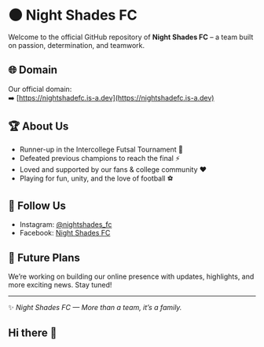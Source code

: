 # 🌑 Night Shades FC

Welcome to the official GitHub repository of **Night Shades FC** – a team built on passion, determination, and teamwork.  

## 🌐 Domain
Our official domain:  
➡️ [https://nightshadefc.is-a.dev](https://nightshadefc.is-a.dev)

## 🏆 About Us
- Runner-up in the Intercollege Futsal Tournament 🥈  
- Defeated previous champions to reach the final ⚡  
- Loved and supported by our fans & college community ❤️  
- Playing for fun, unity, and the love of football ⚽  

## 📸 Follow Us
- Instagram: [@nightshades_fc](https://instagram.com/nightshades_fc)  
- Facebook: [Night Shades FC](https://facebook.com/nightshades_fc)  

## 🚀 Future Plans
We’re working on building our online presence with updates, highlights, and more exciting news. Stay tuned!  

---
✨ *Night Shades FC — More than a team, it’s a family.*
## Hi there 👋

<!--
**nightshadefc07/nightshadefc07** is a ✨ _special_ ✨ repository because its `README.md` (this file) appears on your GitHub profile.

Here are some ideas to get you started:

- 🔭 I’m currently working on ...
- 🌱 I’m currently learning ...
- 👯 I’m looking to collaborate on ...
- 🤔 I’m looking for help with ...
- 💬 Ask me about ...
- 📫 How to reach me: ...
- 😄 Pronouns: ...
- ⚡ Fun fact: ...
-->

